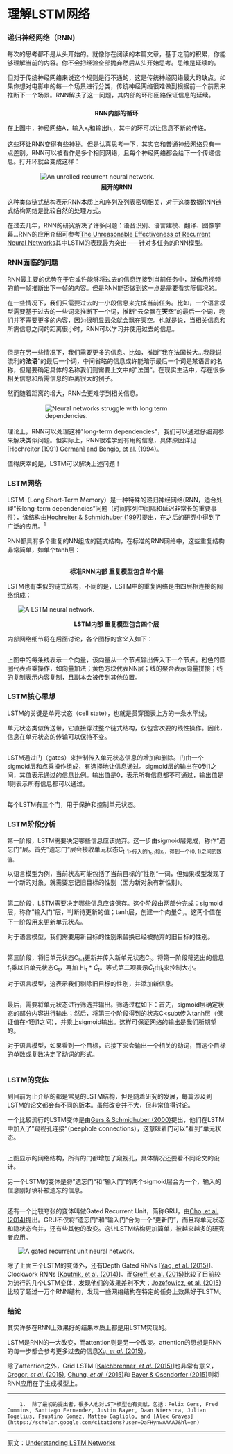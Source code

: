 # 理解LSTM网络

### 递归神经网络（RNN)

每次的思考都不是从头开始的。就像你在阅读的本篇文章，基于之前的积累，你能够理解当前的内容。你不会把经验全部抛弃然后从头开始思考。思维是延续的。

但对于传统神经网络来说这个规则是行不通的，这是传统神经网络最大的缺点。如果你想对电影中的每一个场景进行分类，传统神经网络很难做到根据前一个前景来推断下一个场景。RNN解决了这一问题，其内部的环形回路保证信息的延续。

<div style="width:11.8%; margin-left:auto; margin-right:auto; margin-bottom:5px; margin-top:17px;">
<img src="img/RNN-rolled.png" alt>
</div>

<center><strong>RNN内部的循环</strong></center>

在上图中，神经网络A，输入x<sub>t</sub>和输出h<sub>t</sub>，其中的环可以让信息不断的传递。

这些环让RNN变得有些神秘。但是认真思考一下，其实它和普通神经网络只有一点差别。RNN可以被看作是多个相同网络，且每个神经网络都会给下一个传递信息。打开环就会变成这样：
<div style="width:70%; margin-left:auto; margin-right:auto; margin-bottom:5px; margin-top:17px;">
<img src="img/RNN-unrolled.png" alt="An unrolled recurrent neural network.">
</div>

<center><strong>展开的RNN</strong></center>

这种类似链式结构表示RNN本质上和序列及列表密切相关，对于这类数据RNN链式结构网络是比较自然的处理方式。

在过去几年，RNN的研究解决了许多问题：语音识别、语言建模、翻译、图像字幕...RNN的应用介绍可参考[The Unreasonable Effectiveness of Recurrent Neural Networks](http://karpathy.github.io/2015/05/21/rnn-effectiveness/)其中LSTM的表现最为突出——针对多任务的RNN模型。



### RNN面临的问题

RNN最主要的优势在于它或许能够将过去的信息连接到当前任务中，就像用视频的前一帧推断出下一帧的内容。但是RNN能否做到这一点是需要看实际情况的。

在一些情况下，我们只需要过去的一小段信息来完成当前任务。比如，一个语言模型需要基于过去的一些词来推断下一个词，推断“云朵飘在**天空**”的最后一个词，我们并不需要更多的内容，因为很明显云朵就会飘在天空。也就是说，当相关信息和所需信息之间的距离很小时，RNN可以学习并使用过去的信息。

<div style="width:50%; margin-left:auto; margin-right:auto; margin-bottom:17px; margin-top:17px;">
<img src="img/RNN-shorttermdepdencies.png" alt>
</div>

但是在另一些情况下，我们需要更多的信息。比如，推断”我在法国长大...我能说流利的**法语**“的最后一个词，中间省略的信息或许能暗示最后一个词是某语言的名称，但是要确定具体的名称我们则需要上文中的”法国“。在现实生活中，存在很多相关信息和所需信息的距离很大的例子。

然而随着距离的增大，RNN会更难学到相关信息。

<div style="width:65.2%; margin-left:auto; margin-right:auto; margin-bottom:17px; margin-top:17px;">
<img src="img/RNN-longtermdependencies.png" alt="Neural networks struggle with long term dependencies.">
</div>

理论上，RNN可以处理这种"long-term dependencies"，我们可以通过仔细调参来解决类似问题。但实际上，RNN很难学到有用的信息，具体原因详见[Hochreiter (1991) [German\]](http://people.idsia.ch/~juergen/SeppHochreiter1991ThesisAdvisorSchmidhuber.pdf) and [Bengio, et al. (1994)](http://www-dsi.ing.unifi.it/~paolo/ps/tnn-94-gradient.pdf)。

值得庆幸的是，LSTM可以解决上述问题！



### LSTM网络

LSTM（Long Short-Term Memory）是一种特殊的递归神经网络(RNN，适合处理“长long-term dependencies”问题（时间序列中间隔和延迟非常长的重要事件），该结构由[Hochreiter & Schmidhuber (1997)](http://www.bioinf.jku.at/publications/older/2604.pdf)提出，在之后的研究中得到了广泛的应用。<sup>1</sup>

RNN都具有多个重复的NN组成的链式结构，在标准的RNN网络中，这些重复结构非常简单，如单个tanh层：

<div style="width:90%; margin-left:auto; margin-right:auto; margin-bottom:15px; margin-top:15px;">
    <img src="img/LSTM3-SimpleRNN.png" alt></div>

<center><strong>标准RNN内部 重复模型包含单个层</strong></center>

LSTM也有类似的链式结构，不同的是，LSTM中的重复网络是由四层相连接的网络组成：

<div style="width:90%; margin-left:auto; margin-right:auto; margin-bottom:15px; margin-top:15px;">
    <img src="img/LSTM3-chain.png" alt="A LSTM neural network."></div>

<center><strong>LSTM内部 重复模型包含四个层</strong></center>

内部网络细节将在后面讨论，各个图标的含义入如下：

<div style="width:70%; margin-left:auto; margin-right:auto; margin-bottom:8px; margin-top:8px;">
<img src="img/LSTM2-notation.png" alt>
</div>

上图中的每条线表示一个向量，该向量从一个节点输出传入下一个节点。粉色的圆圈代表点乘操作，如向量加法；黄色方块代表NN层；线的聚合表示向量拼接；线的复制表示内容复制，且副本会被传到其他位置。



### LSTM核心思想

LSTM的关键是单元状态（cell state），也就是贯穿图表上方的一条水平线。

单元状态类似传送带，它直接穿过整个链式结构，仅包含次要的线性操作。因此，信息在单元状态的传输可以保持不变。

<div style="width:90%; margin-left:auto; margin-right:auto; margin-bottom:8px; margin-top:8px;">
<img src="img/LSTM3-C-line.png" alt>
</div>

LSTM通过门（gates）来控制传入单元状态信息的增加和删除。门由一个sigmoid层和点乘操作组成，有选择地让信息通过。sigmoid层的输出在0到1之间，其值表示通过的信息比例。输出值是0，表示所有信息都不可通过，输出值是1则表示所有信息都可以通过。

<div style="width:12%; margin-left:auto; margin-right:auto; margin-bottom:8px; margin-top:8px;">
<img src="img/LSTM3-gate.png" alt>
</div>

每个LSTM有三个门，用于保护和控制单元状态。



### LSTM阶段分析

第一阶段，LSTM需要决定哪些信息应该抛弃。这一步由sigmoid层完成，称作“遗忘门“层。首先”遗忘门“层会接收单元状态C<sub>t-1>传入的h<sub>t-1</sub>和x<sub>t</sub>，得到一个(0, 1)之间的数值。

以语言模型为例，当前状态可能包括了当前目标的”性别“一词，但如果模型发现了一个新的对象，就需要忘记旧目标的性别（因为新对象有新性别）。

<div style="width:90%; margin-left:auto; margin-right:auto; margin-bottom:8px; margin-top:8px;">
<img src="img/LSTM3-focus-f.png" alt>
</div>

第二阶段，LSTM需要决定哪些信息应该保存。这个阶段由两部分完成：sigmoid层，称作”输入门“层，判断待更新的值；tanh层，创建一个向量$\widetilde{C}$<sub>t</sub>,。这两个值在下一阶段用来更新单元状态。

对于语言模型，我们需要用新目标的性别来替换已经被抛弃的旧目标的性别。

<div style="width:90%; margin-left:auto; margin-right:auto; margin-bottom:8px; margin-top:8px;">
<img src="img/LSTM3-focus-i.png" alt>
</div>

第三阶段，将旧单元状态C<sub>t-1</sub>更新并传入新单元状态C<sub>t</sub>。将第一阶段筛选出的信息f<sub>t</sub>乘以旧单元状态C<sub>t</sub>，再加上i<sub>t</sub> * $\widetilde{C}$<sub>t</sub>。等式第二项表示$\widetilde{C}$<sub>t</sub>由i<sub>t</sub>来控制大小。

对于语言模型，这表示我们剔除旧目标的性别，并添加新信息。

<div style="width:90%; margin-left:auto; margin-right:auto; margin-bottom:8px; margin-top:8px;">
<img src="img/LSTM3-focus-C.png" alt>
</div>

最后，需要将单元状态进行筛选并输出。筛选过程如下：首先，sigmoid层确定状态的部分内容进行输出；然后，将第三个阶段得到的状态C<subt</sub>传入tanh层（保证值在-1到1之间），并乘上sigmoid输出。这样可保证网络的输出是我们所期望的。

对于语言模型，如果看到一个目标，它接下来会输出一个相关的动词，而这个目标的单数或复数决定了动词的形式。

<div style="width:90%; margin-left:auto; margin-right:auto; margin-bottom:8px; margin-top:8px;">
<img src="img/LSTM3-focus-o.png" alt>
</div>

### LSTM的变体

到目前为止介绍的都是常见的LSTM结构，但是随着研究的发展，每篇涉及到LSTM的论文都会有不同的版本。虽然改变并不大，但非常值得讨论。

一个比较流行的LSTM变体是由[Gers & Schmidhuber (2000)](ftp://ftp.idsia.ch/pub/juergen/TimeCount-IJCNN2000.pdf)提出，他们在LSTM中加入了”窥视孔连接“（peephole connections），这意味着门可以”看到“单元状态。

<div style="width:90%; margin-left:auto; margin-right:auto; margin-bottom:8px; margin-top:8px;">
<img src="img/LSTM3-var-peepholes.png" alt>
</div>

上图显示的网络结构，所有的门都增加了窥视孔，具体情况还要看不同论文的设计。

另一个LSTM的变体是将”遗忘门“和”输入门“的两个sigmoid层合为一个，输入的信息刚好填补被遗忘的信息。

<div style="width:90%; margin-left:auto; margin-right:auto; margin-bottom:8px; margin-top:8px;">
<img src="img/LSTM3-var-tied.png" alt>
</div>

还有一个比较夸张的变体叫做Gated Recurrent Unit，简称GRU，由[Cho, et al. (2014)](http://arxiv.org/pdf/1406.1078v3.pdf)提出。GRU不仅将”遗忘门“和”输入门“合为一个“更新门”，而且将单元状态和隐状态合并，还有些其他的改变。这让LSTM结构更加简单，被越来越多的研究者应用。

<div style="width:90%; margin-left:auto; margin-right:auto; margin-bottom:8px; margin-top:8px;">
<img src="img/LSTM3-var-GRU.png" alt="A gated recurrent unit neural network.">
</div>

除了上面三个LSTM的变体外，还有Depth Gated RNNs [[Yao, et al. (2015)](http://arxiv.org/pdf/1508.03790v2.pdf)]、Clockwork RNNs [[Koutnik, et al. (2014)](http://arxiv.org/pdf/1402.3511v1.pdf)]。而[Greff, et al. (2015)](http://arxiv.org/pdf/1503.04069.pdf)比较了目前较为流行的几个LSTM变体，发现他们的效果差别不大；[Jozefowicz, et al. (2015)](http://jmlr.org/proceedings/papers/v37/jozefowicz15.pdf)比较了超过一万个RNN结构，发现一些网络结构在特定的任务上效果好于LSTM。



### 结论

其实许多在RNN上效果好的结果本质上都是用LSTM实现的。

LSTM是RNN的一大改变，而attention则是另一个改变。attention的思想是RNN的每一步都会参考更多过去的信息[Xu, *et al.* (2015)](http://arxiv.org/pdf/1502.03044v2.pdf)。

除了attention之外，Grid LSTM [[Kalchbrenner, *et al.* (2015)](http://arxiv.org/pdf/1507.01526v1.pdf)]也非常有意义，[Gregor, *et al.* (2015)](http://arxiv.org/pdf/1502.04623.pdf), [Chung, *et al.* (2015)](http://arxiv.org/pdf/1506.02216v3.pdf)和 [Bayer & Osendorfer (2015)](http://arxiv.org/pdf/1411.7610v3.pdf)则将RNN应用在了生成模型上。

<hr></hr>

		1.  除了最初的提出者，很多人也对LSTM模型也有贡献，包括：Felix Gers, Fred 		Cummins, Santiago Fernandez, Justin Bayer, Daan Wierstra, Julian Togelius, Faustino Gomez, Matteo Gagliolo, and [Alex Graves](https://scholar.google.com/citations?user=DaFHynwAAAAJ&hl=en)

<hr></hr>

原文：[Understanding LSTM Networks](<https://colah.github.io/posts/2015-08-Understanding-LSTMs/>)

